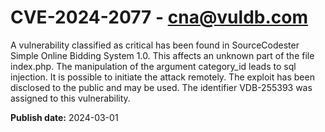 # CVE-2024-2077 - cna@vuldb.com

A vulnerability classified as critical has been found in SourceCodester Simple Online Bidding System 1.0. This affects an unknown part of the file index.php. The manipulation of the argument category_id leads to sql injection. It is possible to initiate the attack remotely. The exploit has been disclosed to the public and may be used. The identifier VDB-255393 was assigned to this vulnerability.

**Publish date:** 2024-03-01
